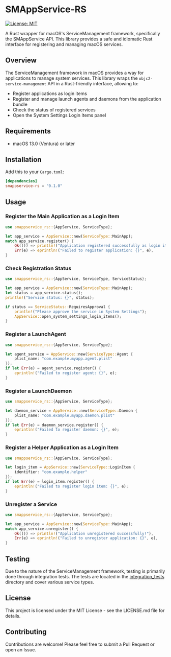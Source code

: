 # SMAppService-RS

<!-- [![Crates.io](https://img.shields.io/crates/v/smappservice-rs)](https://crates.io/crates/smappservice-rs)
[![Documentation](https://docs.rs/smappservice-rs/badge.svg)](https://docs.rs/smappservice-rs) -->
[![License: MIT](https://img.shields.io/badge/License-MIT-yellow.svg)](https://opensource.org/licenses/MIT)

A Rust wrapper for macOS's ServiceManagement framework, specifically the SMAppService API. This library provides a safe and idiomatic Rust interface for registering and managing macOS services.

## Overview

The ServiceManagement framework in macOS provides a way for applications to manage system services. This library wraps the `objc2-service-management` API in a Rust-friendly interface, allowing to:

- Register applications as login items
- Register and manage launch agents and daemons from the application bundle
- Check the status of registered services
- Open the System Settings Login Items panel

## Requirements

- macOS 13.0 (Ventura) or later

## Installation

Add this to your `Cargo.toml`:

```toml
[dependencies]
smappservice-rs = "0.1.0"
```

## Usage

### Register the Main Application as a Login Item

```rust
use smappservice_rs::{AppService, ServiceType};

let app_service = AppService::new(ServiceType::MainApp);
match app_service.register() {
    Ok(()) => println!("Application registered successfully as login item!"),
    Err(e) => eprintln!("Failed to register application: {}", e),
}
```

### Check Registration Status

```rust
use smappservice_rs::{AppService, ServiceType, ServiceStatus};

let app_service = AppService::new(ServiceType::MainApp);
let status = app_service.status();
println!("Service status: {}", status);

if status == ServiceStatus::RequiresApproval {
    println!("Please approve the service in System Settings");
    AppService::open_system_settings_login_items();
}
```

### Register a LaunchAgent

```rust
use smappservice_rs::{AppService, ServiceType};

let agent_service = AppService::new(ServiceType::Agent {
    plist_name: "com.example.myapp.agent.plist"
});
if let Err(e) = agent_service.register() {
    eprintln!("Failed to register agent: {}", e);
}
```

### Register a LaunchDaemon

```rust
use smappservice_rs::{AppService, ServiceType};

let daemon_service = AppService::new(ServiceType::Daemon {
    plist_name: "com.example.myapp.daemon.plist"
});
if let Err(e) = daemon_service.register() {
    eprintln!("Failed to register daemon: {}", e);
}
```

### Register a Helper Application as a Login Item

```rust
use smappservice_rs::{AppService, ServiceType};

let login_item = AppService::new(ServiceType::LoginItem {
    identifier: "com.example.helper"
});
if let Err(e) = login_item.register() {
    eprintln!("Failed to register login item: {}", e);
}
```

### Unregister a Service

```rust
use smappservice_rs::{AppService, ServiceType};

let app_service = AppService::new(ServiceType::MainApp);
match app_service.unregister() {
    Ok(()) => println!("Application unregistered successfully!"),
    Err(e) => eprintln!("Failed to unregister application: {}", e),
}
```

## Testing

Due to the nature of the ServiceManagement framework, testing is primarily done through integration tests. The tests are located in the [integration_tests](integration_tests/) directory and cover various service types.

## License

This project is licensed under the MIT License - see the LICENSE.md file for details.

## Contributing

Contributions are welcome! Please feel free to submit a Pull Request or open an Issue.